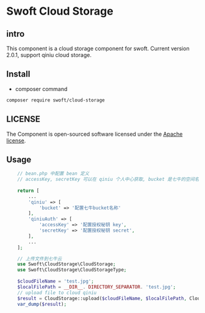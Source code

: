 # Swoft Cloud Storage

## intro

This component is a cloud storage component for swoft.
Current version 2.0.1, support qiniu cloud storage. 

## Install

- composer command

```bash
composer require swoft/cloud-storage
```

## LICENSE

The Component is open-sourced software licensed under the [Apache license](LICENSE).

## Usage
```php
    // bean.php 中配置 bean 定义
    // accessKey, secretKey 可以在 qiniu 个人中心获取, bucket 是七牛的空间名称
    
    return [
        ...
        'qiniu' => [
            'bucket' => '配置七牛bucket名称'
        ],
        'qiniuAuth' => [
            'accessKey' => '配置授权秘钥 key',
            'secretKey' => '配置授权秘钥 secret',
        ],
        ...
    ];
```
```php
    // 上传文件到七牛云
    use Swoft\CloudStorage\CloudStorage;
    use Swoft\CloudStorage\CloudStorageType;
    
    $cloudFileName = 'test.jpg';
    $localFilePath = __DIR__. DIRECTORY_SEPARATOR. 'test.jpg';
    // upload file to cloud qiniu 
    $result = CloudStorage::upload($cloudFileName, $localFilePath, CloudStorageType::QINIU);
    var_dump($result);
```
